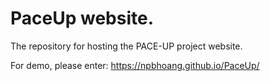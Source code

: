 # PaceUp website.
The repository for hosting the PACE-UP project website.

For demo, please enter: https://npbhoang.github.io/PaceUp/
